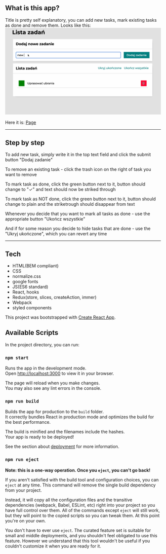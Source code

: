 ## What is this app?

Title is pretty self explanatory, you can add new tasks, mark existing tasks as done and remove them.
Looks like this:
![To-Do-List](./src/images/instruction.gif "To-Do-List instruction")


Here it is: [Page](https://jamieshifter.github.io/todo-list-react/)

***

## Step by step

To add new task, simply write it in the top text field and click the submit button "Dodaj zadanie"

To remove an existing task - click the trash icon on the right of task you want to remove

To mark task as done, click the green button next to it, button should change to "✓" and text should now be striked through

To mark task as NOT done, click the green button next to it, button should change to plain and the striketrough should disappear from text

Whenever you decide that you want to mark all tasks as done - use the appropriate button "Ukończ wszystkie"

And if for some reason you decide to hide tasks that are done - use the "Ukryj ukończone", which you can revert any time

***

## Tech

- HTML(BEM compliant)
- CSS
- normalize.css
- google fonts
- JS(ES6 standard)
- React, hooks
- Redux(store, slices, createAction, immer)
- Webpack
- styled components



This project was bootstrapped with [Create React App](https://github.com/facebook/create-react-app).

## Available Scripts

In the project directory, you can run:

### `npm start`

Runs the app in the development mode.\
Open [http://localhost:3000](http://localhost:3000) to view it in your browser.

The page will reload when you make changes.\
You may also see any lint errors in the console.

### `npm run build`

Builds the app for production to the `build` folder.\
It correctly bundles React in production mode and optimizes the build for the best performance.

The build is minified and the filenames include the hashes.\
Your app is ready to be deployed!

See the section about [deployment](https://facebook.github.io/create-react-app/docs/deployment) for more information.

### `npm run eject`

**Note: this is a one-way operation. Once you `eject`, you can't go back!**

If you aren't satisfied with the build tool and configuration choices, you can `eject` at any time. This command will remove the single build dependency from your project.

Instead, it will copy all the configuration files and the transitive dependencies (webpack, Babel, ESLint, etc) right into your project so you have full control over them. All of the commands except `eject` will still work, but they will point to the copied scripts so you can tweak them. At this point you're on your own.

You don't have to ever use `eject`. The curated feature set is suitable for small and middle deployments, and you shouldn't feel obligated to use this feature. However we understand that this tool wouldn't be useful if you couldn't customize it when you are ready for it.